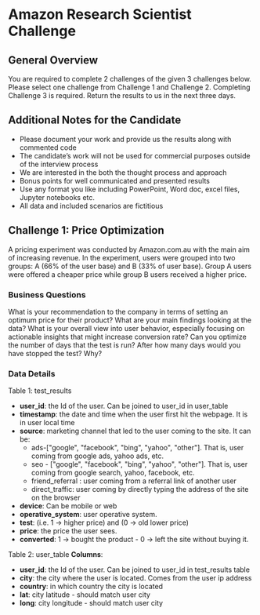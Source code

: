 # Amazon Research Scientist Challenge


## General Overview

You are required to complete 2 challenges of the given 3 challenges below. Please select one challenge from Challenge 1 and Challenge 2. Completing Challenge 3 is required.
Return the results to us in the next three days.

## Additional Notes for the Candidate

- Please document your work and provide us the results along with commented code
- The candidate’s work will not be used for commercial purposes outside of the interview process
- We are interested in the both the thought process and approach
- Bonus points for well communicated and presented results
- Use any format you like including PowerPoint, Word doc, excel files, Jupyter notebooks etc.
- All data and included scenarios are fictitious

## Challenge 1: Price Optimization

A pricing experiment was conducted by Amazon.com.au with the main aim of increasing revenue. In the experiment, users were grouped into two groups: A (66% of the user base) and B (33% of user base). Group A users were offered a cheaper price while group B users received a higher price.

### Business Questions
What is your recommendation to the company in terms of setting an optimum price for their product?
What are your main findings looking at the data? What is your overall view into user behavior, especially focusing on actionable insights that might increase conversion rate?
Can you optimize the number of days that the test is run? After how many days would you have stopped the test? Why?

### Data Details
Table 1: test_results
- **user_id**: the Id of the user. Can be joined to user_id in user_table 
- **timestamp**: the date and time when the user first hit the webpage. It is in user local time 
- **source**: marketing channel that led to the user coming to the site. It can be:
  - ads-["google", "facebook", "bing", "yahoo", "other"]. That is, user coming from google ads, yahoo ads, etc. 
  - seo - ["google", "facebook", "bing", "yahoo", "other"]. That is, user coming from google search, yahoo,  facebook, etc.
  - friend_referral : user coming from a referral link of another user
  - direct_traffic: user coming by directly typing the address of the site on the browser
- **device**: Can be mobile or web 
- **operative_system**: user operative system.
- **test**: (i.e. 1 -> higher price) and  (0 -> old lower price) 
- **price**: the price the user sees.
- **converted**: 1 -> bought the product - 0 -> left the site without buying it.

Table 2: user_table
**Columns**:
- **user_id**: the Id of the user. Can be joined to user_id in test_results table
- **city**: the city where the user is located. Comes from the user ip address
- **country**: in which country the city is located 
- **lat**: city latitude - should match user city
- **long**: city longitude - should match user city
